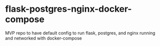# flask-postgres-nginx-docker-compose
MVP repo to have default config to run flask, postgres, and nginx running and networked with docker-compose
